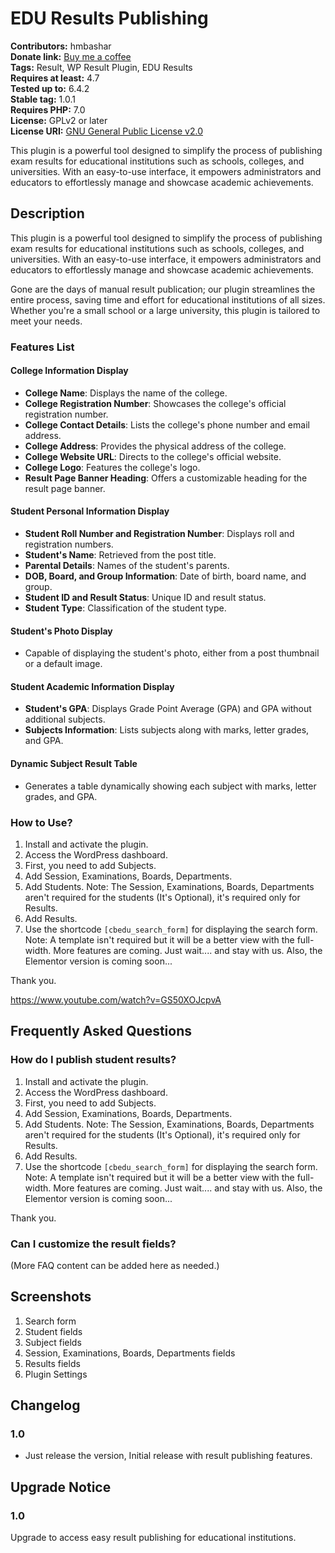 # EDU Results Publishing

**Contributors:** hmbashar  
**Donate link:** [Buy me a coffee](https://www.buymeacoffee.com/hmbashar)  
**Tags:** Result, WP Result Plugin, EDU Results  
**Requires at least:** 4.7  
**Tested up to:** 6.4.2  
**Stable tag:** 1.0.1  
**Requires PHP:** 7.0  
**License:** GPLv2 or later  
**License URI:** [GNU General Public License v2.0](https://www.gnu.org/licenses/gpl-2.0.html)

This plugin is a powerful tool designed to simplify the process of publishing exam results for educational institutions such as schools, colleges, and universities. With an easy-to-use interface, it empowers administrators and educators to effortlessly manage and showcase academic achievements.

## Description

This plugin is a powerful tool designed to simplify the process of publishing exam results for educational institutions such as schools, colleges, and universities. With an easy-to-use interface, it empowers administrators and educators to effortlessly manage and showcase academic achievements.

Gone are the days of manual result publication; our plugin streamlines the entire process, saving time and effort for educational institutions of all sizes. Whether you're a small school or a large university, this plugin is tailored to meet your needs.

### **Features List**

#### College Information Display
- **College Name**: Displays the name of the college.
- **College Registration Number**: Showcases the college's official registration number.
- **College Contact Details**: Lists the college's phone number and email address.
- **College Address**: Provides the physical address of the college.
- **College Website URL**: Directs to the college's official website.
- **College Logo**: Features the college's logo.
- **Result Page Banner Heading**: Offers a customizable heading for the result page banner.

#### Student Personal Information Display
- **Student Roll Number and Registration Number**: Displays roll and registration numbers.
- **Student's Name**: Retrieved from the post title.
- **Parental Details**: Names of the student's parents.
- **DOB, Board, and Group Information**: Date of birth, board name, and group.
- **Student ID and Result Status**: Unique ID and result status.
- **Student Type**: Classification of the student type.

#### Student's Photo Display
- Capable of displaying the student's photo, either from a post thumbnail or a default image.

#### Student Academic Information Display
- **Student's GPA**: Displays Grade Point Average (GPA) and GPA without additional subjects.
- **Subjects Information**: Lists subjects along with marks, letter grades, and GPA.

#### Dynamic Subject Result Table
- Generates a table dynamically showing each subject with marks, letter grades, and GPA.

### How to Use?

1. Install and activate the plugin.
2. Access the WordPress dashboard.
3. First, you need to add Subjects.
4. Add Session, Examinations, Boards, Departments.
5. Add Students. Note: The Session, Examinations, Boards, Departments aren't required for the students (It's Optional), it's required only for Results.
6. Add Results.
7. Use the shortcode `[cbedu_search_form]` for displaying the search form. Note: A template isn't required but it will be a better view with the full-width.
   More features are coming. Just wait.... and stay with us. Also, the Elementor version is coming soon...

Thank you.

https://www.youtube.com/watch?v=GS50XOJcpvA

## Frequently Asked Questions

### How do I publish student results?

1. Install and activate the plugin.
2. Access the WordPress dashboard.
3. First, you need to add Subjects.
4. Add Session, Examinations, Boards, Departments.
5. Add Students. Note: The Session, Examinations, Boards, Departments aren't required for the students (It's Optional), it's required only for Results.
6. Add Results.
7. Use the shortcode `[cbedu_search_form]` for displaying the search form. Note: A template isn't required but it will be a better view with the full-width.
   More features are coming. Just wait.... and stay with us. Also, the Elementor version is coming soon...

Thank you.

### Can I customize the result fields?

(More FAQ content can be added here as needed.)

## Screenshots

1. Search form
2. Student fields
3. Subject fields
4. Session, Examinations, Boards, Departments fields
5. Results fields
6. Plugin Settings

## Changelog

### 1.0
- Just release the version, Initial release with result publishing features.

## Upgrade Notice

### 1.0
Upgrade to access easy result publishing for educational institutions.
